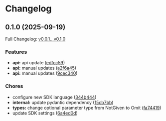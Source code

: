 # Changelog

## 0.1.0 (2025-09-19)

Full Changelog: [v0.0.1...v0.1.0](https://github.com/legalesign/legalesign-rest-python/compare/v0.0.1...v0.1.0)

### Features

* **api:** api update ([edfcc59](https://github.com/legalesign/legalesign-rest-python/commit/edfcc598e815c95949609b478dc282fde4fcb3f4))
* **api:** manual updates ([a2f6a45](https://github.com/legalesign/legalesign-rest-python/commit/a2f6a454d95b54dfbd73be4a75a4188f2a5f760c))
* **api:** manual updates ([9cec340](https://github.com/legalesign/legalesign-rest-python/commit/9cec340083e9194eed62e043e146e741c3c1b07a))


### Chores

* configure new SDK language ([344b444](https://github.com/legalesign/legalesign-rest-python/commit/344b4448026766f35a7538ba0d80b86db6d0abd4))
* **internal:** update pydantic dependency ([15cb7bb](https://github.com/legalesign/legalesign-rest-python/commit/15cb7bb6fe767a591b8ee7fad614bcdf5b427112))
* **types:** change optional parameter type from NotGiven to Omit ([fa74419](https://github.com/legalesign/legalesign-rest-python/commit/fa74419c25b044b92c6798b7e462f4f8ae0299c8))
* update SDK settings ([6a4ed0d](https://github.com/legalesign/legalesign-rest-python/commit/6a4ed0d330ef395b1014725facc1382ccd4c0c7e))
